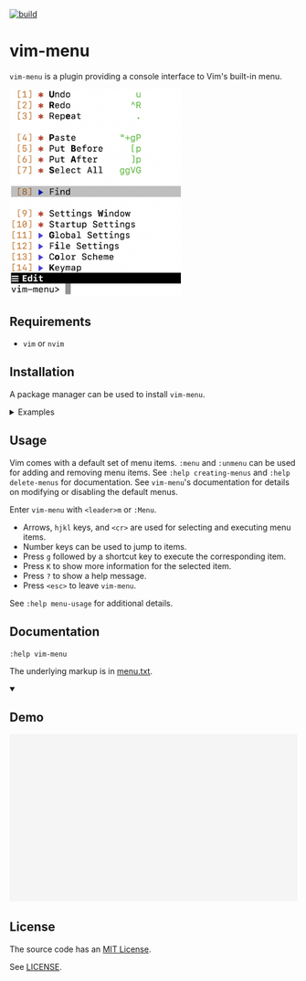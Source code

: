 [![build][badge_thumbnail]][badge_link]

# vim-menu

`vim-menu` is a plugin providing a console interface to Vim's built-in menu.

<img src="screenshot.png?raw=true" width="300"/>

## Requirements

* `vim` or `nvim`

## Installation

A package manager can be used to install `vim-menu`.
<details><summary>Examples</summary><br>

* [Vim8 packages][vim8pack]:
  - `git clone https://github.com/dstein64/vim-menu ~/.vim/pack/plugins/start/vim-menu`
* [Vundle][vundle]:
  - Add `Plugin 'dstein64/vim-menu'` to `~/.vimrc`
  - `:PluginInstall` or `$ vim +PluginInstall +qall`
* [Pathogen][pathogen]:
  - `git clone --depth=1 https://github.com/dstein64/vim-menu ~/.vim/bundle/vim-menu`
* [vim-plug][vimplug]:
  - Add `Plug 'dstein64/vim-menu'` to `~/.vimrc`
  - `:PlugInstall` or `$ vim +PlugInstall +qall`
* [dein.vim][dein]:
  - Add `call dein#add('dstein64/vim-menu')` to `~/.vimrc`
  - `:call dein#install()`
* [NeoBundle][neobundle]:
  - Add `NeoBundle 'dstein64/vim-menu'` to `~/.vimrc`
  - Re-open vim or execute `:source ~/.vimrc`

</details>

## Usage

Vim comes with a default set of menu items. `:menu` and `:unmenu` can be used
for adding and removing menu items. See `:help creating-menus` and
`:help delete-menus` for documentation. See `vim-menu`'s documentation for
details on modifying or disabling the default menus.

Enter `vim-menu` with `<leader>m` or `:Menu`.

* Arrows, `hjkl` keys, and `<cr>` are used for selecting and executing menu
  items.
* Number keys can be used to jump to items.
* Press `g` followed by a shortcut key to execute the corresponding item.
* Press `K` to show more information for the selected item.
* Press `?` to show a help message.
* Press `<esc>` to leave `vim-menu`.

See `:help menu-usage` for additional details.

## Documentation

```vim
:help vim-menu
```

The underlying markup is in [menu.txt](doc/menu.txt).

<details open><summary><h2>Demo</h2></summary>

<img src="screencast.gif?raw=true" width="825"/>

</details>

License
-------

The source code has an [MIT License](https://en.wikipedia.org/wiki/MIT_License).

See [LICENSE](LICENSE).

[badge_link]: https://github.com/dstein64/vim-menu/actions/workflows/build.yml
[badge_thumbnail]: https://github.com/dstein64/vim-menu/actions/workflows/build.yml/badge.svg
[dein]: https://github.com/Shougo/dein.vim
[neobundle]: https://github.com/Shougo/neobundle.vim
[pathogen]: https://github.com/tpope/vim-pathogen
[vim8pack]: http://vimhelp.appspot.com/repeat.txt.html#packages
[vimplug]: https://github.com/junegunn/vim-plug
[vundle]: https://github.com/gmarik/vundle
